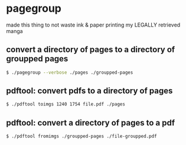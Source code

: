 # pagegroup
made this thing to not waste ink &amp; paper printing my LEGALLY retrieved manga

## convert a directory of pages to a directory of groupped pages

```sh
$ ./pagegroup --verbose ./pages ./groupped-pages
```

## pdftool: convert pdfs to a directory of pages

```sh
$ ./pdftool toimgs 1240 1754 file.pdf ./pages
```

## pdftool: convert a directory of pages to a pdf

```sh
$ ./pdftool fromimgs ./groupped-pages ./file-groupped.pdf
```
